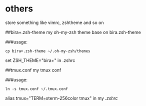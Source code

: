 others
======

store something like vimrc, zshtheme and so on

##bira+.zsh-theme
my oh-my-zsh theme base on bira.zsh-theme

###usage:
```
cp bira+.zsh-theme ~/.oh-my-zsh/themes
```
set ZSH_THEME="bira+" in .zshrc

##tmux.conf
my tmux conf

###usage:
```
ln -s tmux.conf ~/.tmux.conf
```
alias tmux="TERM=xterm-256color tmux" in my *.zshrc*

